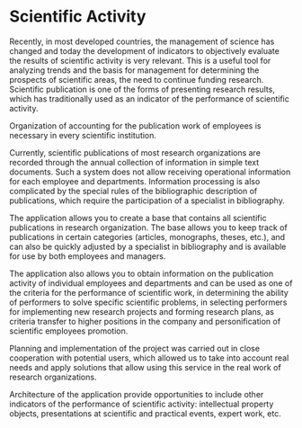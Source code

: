 # Scientific Activity

Recently, in most developed countries, the management of science has changed and today the
development of indicators to objectively evaluate the results of scientific activity is very relevant. This is
a useful tool for analyzing trends and the basis for management for determining the prospects of
scientific areas, the need to continue funding research. Scientific publication is one of the forms of
presenting research results, which has traditionally used as an indicator of the performance of scientific
activity.

Organization of accounting for the publication work of employees is necessary in every scientific
institution.

Currently, scientific publications of most research organizations are recorded through the annual
collection of information in simple text documents. Such a system does not allow receiving operational
information for each employee and departments. Information processing is also complicated by the
special rules of the bibliographic description of publications, which require the participation of a
specialist in bibliography.

The application allows you to create a base that contains all scientific publications in research
organization. The base allows you to keep track of publications in certain categories (articles,
monographs, theses, etc.), and can also be quickly adjusted by a specialist in bibliography and is
available for use by both employees and managers.

The application also allows you to obtain information on the publication activity of individual employees
and departments and can be used as one of the criteria for the performance of scientific work, in
determining the ability of performers to solve specific scientific problems, in selecting performers for
implementing new research projects and forming research plans, as criteria transfer to higher positions
in the company and personification of scientific employees promotion.

Planning and implementation of the project was carried out in close cooperation with potential users,
which allowed us to take into account real needs and apply solutions that allow using this service in the
real work of research organizations.

Architecture of the application provide opportunities to include other indicators of the performance of
scientific activity: intellectual property objects, presentations at scientific and practical events, expert
work, etc.

